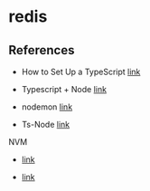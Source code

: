 # redis

## References

- How to Set Up a TypeScript [link](https://levelup.gitconnected.com/how-to-set-up-a-typescript-node-js-app-in-5-minutes-93ffee3b1768)

- Typescript + Node [link](https://blog.risingstack.com/building-a-node-js-app-with-typescript-tutorial/)

- nodemon [link](https://medium.com/bakatest-me/node-js-save-%E0%B9%80%E0%B8%A1%E0%B8%B7%E0%B9%88%E0%B8%AD%E0%B9%84%E0%B8%A3-auto-restart-app-%E0%B9%83%E0%B8%AB%E0%B9%89%E0%B8%97%E0%B8%B1%E0%B8%99%E0%B8%97%E0%B8%B5-%E0%B8%94%E0%B9%89%E0%B8%A7%E0%B8%A2-nodemon-live-relaod-2124d77b4fdd)

- Ts-Node [link](https://medium.com/@lebrancconvas/%E0%B8%A3%E0%B8%B1%E0%B8%99-typescript-%E0%B9%81%E0%B8%9A%E0%B8%9A%E0%B9%84%E0%B8%A1%E0%B9%88%E0%B8%95%E0%B9%89%E0%B8%AD%E0%B8%87%E0%B8%84%E0%B8%AD%E0%B8%A1%E0%B9%84%E0%B8%9E%E0%B8%A5%E0%B9%8C%E0%B9%80%E0%B8%9B%E0%B9%87%E0%B8%99-javascript-%E0%B8%87%E0%B9%88%E0%B8%B2%E0%B8%A2%E0%B9%86%E0%B8%94%E0%B9%89%E0%B8%A7%E0%B8%A2-ts-node-fa5fe6967925)

NVM

- [link](https://www.sitepoint.com/quick-tip-multiple-versions-node-nvm/)

- [link](https://github.com/nvm-sh/nvm#install-script)